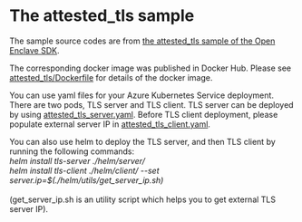 # The attested_tls sample

The sample source codes are from [the attested_tls sample of the Open Enclave SDK](https://github.com/openenclave/openenclave/tree/master/samples/attested_tls).

The corresponding docker image was published in Docker Hub. Please see [attested_tls/Dockerfile](Dockerfile) for details of the docker image.

You can use yaml files for your Azure Kubernetes Service deployment. There are two pods, TLS server and TLS client. TLS server can be deployed by using [attested_tls_server.yaml](helm/server/templates/attested_tls_server.yaml). Before TLS client deployment, please populate external server IP in [attested_tls_client.yaml](helm/client/templates/attested_tls_client.yaml).

You can also use helm to deploy the TLS server, and then TLS client by running the following commands: \
*helm install tls-server ./helm/server/* \
*helm install tls-client ./helm/client/ --set server.ip=$(./helm/utils/get_server_ip.sh)* \
\
(get_server_ip.sh is an utility script which helps you to get external TLS server IP).
